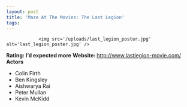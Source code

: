 ```yaml
---
layout: post
title: 'Maze At The Movies: The Last Legion'
tags:
---
```



                <img src='/uploads/last_legion_poster.jpg' alt='last_legion_poster.jpg' />
<p><strong>Rating: I’d expected more</strong>
<strong>Website: </strong><a href="http://www.lastlegion-movie.com/"><a href="http://www.lastlegion-movie.com/">http://www.lastlegion-movie.com/</a></a>
<strong>Actors</strong></p>
<ul>
    <li>Colin Firth</li>
    <li>Ben Kingsley</li>
    <li>Aishwarya Rai</li>
    <li>Peter Mullan</li>
    <li>Kevin McKidd</li>
</ul>
